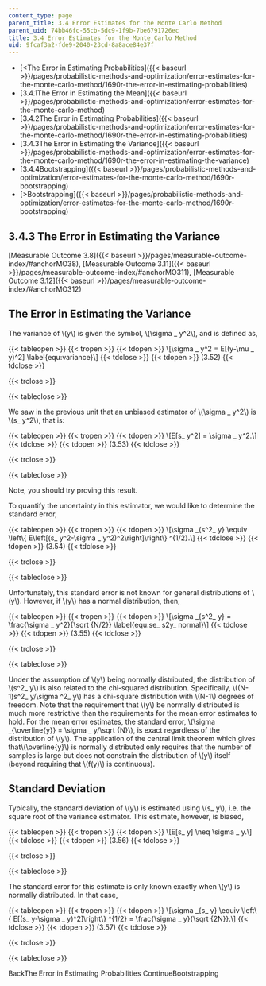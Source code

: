```yaml
---
content_type: page
parent_title: 3.4 Error Estimates for the Monte Carlo Method
parent_uid: 74bb46fc-55cb-5dc9-1f9b-7be6791726ec
title: 3.4 Error Estimates for the Monte Carlo Method
uid: 9fcaf3a2-fde9-2040-23cd-8a8ace84e37f
---
```


*   [\<The Error in Estimating Probabilities]({{< baseurl >}}/pages/probabilistic-methods-and-optimization/error-estimates-for-the-monte-carlo-method/1690r-the-error-in-estimating-probabilities)
*   [3.4.1The Error in Estimating the Mean]({{< baseurl >}}/pages/probabilistic-methods-and-optimization/error-estimates-for-the-monte-carlo-method)
*   [3.4.2The Error in Estimating Probabilities]({{< baseurl >}}/pages/probabilistic-methods-and-optimization/error-estimates-for-the-monte-carlo-method/1690r-the-error-in-estimating-probabilities)
*   [3.4.3The Error in Estimating the Variance]({{< baseurl >}}/pages/probabilistic-methods-and-optimization/error-estimates-for-the-monte-carlo-method/1690r-the-error-in-estimating-the-variance)
*   [3.4.4Bootstrapping]({{< baseurl >}}/pages/probabilistic-methods-and-optimization/error-estimates-for-the-monte-carlo-method/1690r-bootstrapping)
*   [\>Bootstrapping]({{< baseurl >}}/pages/probabilistic-methods-and-optimization/error-estimates-for-the-monte-carlo-method/1690r-bootstrapping)

3.4.3 The Error in Estimating the Variance
------------------------------------------

[Measurable Outcome 3.8]({{< baseurl >}}/pages/measurable-outcome-index/#anchorMO38), [Measurable Outcome 3.11]({{< baseurl >}}/pages/measurable-outcome-index/#anchorMO311), [Measurable Outcome 3.12]({{< baseurl >}}/pages/measurable-outcome-index/#anchorMO312)

The Error in Estimating the Variance
------------------------------------

The variance of \\(y\\) is given the symbol, \\(\\sigma \_ y^2\\), and is defined as,

{{< tableopen >}}
{{< tropen >}}
{{< tdopen >}}
\\\[\\sigma \_ y^2 = E\[(y-\\mu \_ y)^2\] \\label{equ:variance}\\\]
{{< tdclose >}}
{{< tdopen >}}
(3.52)
{{< tdclose >}}

{{< trclose >}}

{{< tableclose >}}

We saw in the previous unit that an unbiased estimator of \\(\\sigma \_ y^2\\) is \\(s\_ y^2\\), that is:

{{< tableopen >}}
{{< tropen >}}
{{< tdopen >}}
\\\[E\[s\_ y^2\] = \\sigma \_ y^2.\\\]
{{< tdclose >}}
{{< tdopen >}}
(3.53)
{{< tdclose >}}

{{< trclose >}}

{{< tableclose >}}

Note, you should try proving this result.

To quantify the uncertainty in this estimator, we would like to determine the standard error,

{{< tableopen >}}
{{< tropen >}}
{{< tdopen >}}
\\\[\\sigma \_{s^2\_ y} \\equiv \\left\\{ E\\left\[(s\_ y^2-\\sigma \_ y^2)^2\\right\]\\right\\} ^{1/2}.\\\]
{{< tdclose >}}
{{< tdopen >}}
(3.54)
{{< tdclose >}}

{{< trclose >}}

{{< tableclose >}}

Unfortunately, this standard error is not known for general distributions of \\(y\\). However, if \\(y\\) has a normal distribution, then,

{{< tableopen >}}
{{< tropen >}}
{{< tdopen >}}
\\\[\\sigma \_{s^2\_ y} = \\frac{\\sigma \_ y^2}{\\sqrt {N/2}} \\label{equ:se\_ s2y\_ normal}\\\]
{{< tdclose >}}
{{< tdopen >}}
(3.55)
{{< tdclose >}}

{{< trclose >}}

{{< tableclose >}}

Under the assumption of \\(y\\) being normally distributed, the distribution of \\(s^2\_ y\\) is also related to the chi-squared distribution. Specifically, \\((N-1)s^2\_ y/\\sigma ^2\_ y\\) has a chi-square distribution with \\(N-1\\) degrees of freedom. Note that the requirement that \\(y\\) be normally distributed is much more restrictive than the requirements for the mean error estimates to hold. For the mean error estimates, the standard error, \\(\\sigma \_{\\overline{y}} = \\sigma \_ y/\\sqrt {N}\\), is exact regardless of the distribution of \\(y\\). The application of the central limit theorem which gives that\\(\\overline{y}\\) is normally distributed only requires that the number of samples is large but does not constrain the distribution of \\(y\\) itself (beyond requiring that \\(f(y)\\) is continuous).

Standard Deviation
------------------

Typically, the standard deviation of \\(y\\) is estimated using \\(s\_ y\\), i.e. the square root of the variance estimator. This estimate, however, is biased,

{{< tableopen >}}
{{< tropen >}}
{{< tdopen >}}
\\\[E\[s\_ y\] \\neq \\sigma \_ y.\\\]
{{< tdclose >}}
{{< tdopen >}}
(3.56)
{{< tdclose >}}

{{< trclose >}}

{{< tableclose >}}

The standard error for this estimate is only known exactly when \\(y\\) is normally distributed. In that case,

{{< tableopen >}}
{{< tropen >}}
{{< tdopen >}}
\\\[\\sigma \_{s\_ y} \\equiv \\left\\{ E\[(s\_ y-\\sigma \_ y)^2\]\\right\\} ^{1/2} = \\frac{\\sigma \_ y}{\\sqrt {2N}}.\\\]
{{< tdclose >}}
{{< tdopen >}}
(3.57)
{{< tdclose >}}

{{< trclose >}}

{{< tableclose >}}

BackThe Error in Estimating Probabilities ContinueBootstrapping
